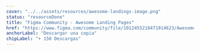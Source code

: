 ```yaml
---
cover: "../../assets/resources/awesome-landings-image.png"
status: "resourceDone"
title: "Figma Community - Awesome Landing Pages"
href: "https://www.figma.com/community/file/1012455218471914623/Awesome-Landing-Pages-by-Stellar-Rabbit"
anchorLabel: "Descargar una copia"
chipLabel: "+ 150 Descargas"
---
```


